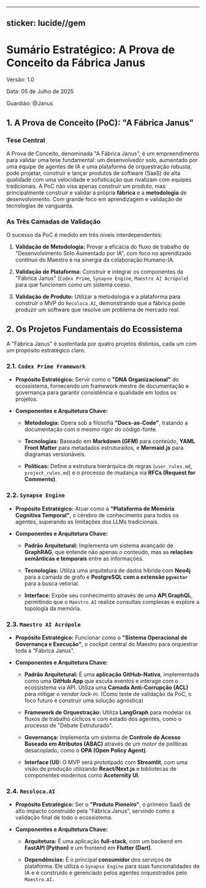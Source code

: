 ---

## sticker: lucide//gem

# Sumário Estratégico: A Prova de Conceito da Fábrica Janus

Versão: 1.0

Data: 05 de Julho de 2025

Guardião: @Janus

## **1. A Prova de Conceito (PoC): "A Fábrica Janus"**

### **Tese Central**

A Prova de Conceito, denominada "A Fábrica Janus", é um empreendimento para validar uma tese fundamental: um desenvolvedor solo, aumentado por uma equipe de agentes de IA e uma plataforma de orquestração robusta, pode projetar, construir e lançar produtos de software (SaaS) de alta qualidade com uma velocidade e sofisticação que rivalizam com equipes tradicionais. A PoC não visa apenas construir um produto, mas principalmente construir e validar a própria **fábrica** e a **metodologia** de desenvolvimento. Com grande foco em aprendizagem e validação de tecnologias de vanguarda.

### **As Três Camadas de Validação**

O sucesso da PoC é medido em três níveis interdependentes:

1. **Validação de Metodologia:** Provar a eficácia do fluxo de trabalho de "Desenvolvimento Solo Aumentado por IA", com foco no aprendizado contínuo do Maestro e na sinergia da colaboração Humano-IA.

2. **Validação de Plataforma:** Construir e integrar os componentes da "Fábrica Janus" (`Codex Prime`, `Synapse Engine`, `Maestro AI Acrópole`) para que funcionem como um sistema coeso.

3. **Validação de Produto:** Utilizar a metodologia e a plataforma para construir o MVP do `Recoloca.AI`, demonstrando que a fábrica pode produzir um software que resolve um problema de mercado real.

## **2. Os Projetos Fundamentais do Ecossistema**

A "Fábrica Janus" é sustentada por quatro projetos distintos, cada um com um propósito estratégico claro.

### **2.1. `Codex Prime Framework`**

- **Propósito Estratégico:** Servir como o **"DNA Organizacional"** do ecossistema, fornecendo um framework mestre de documentação e governança para garantir consistência e qualidade em todos os projetos.

- **Componentes e Arquitetura Chave:**

  - **Metodologia:** Opera sob a filosofia **"Docs-as-Code"**, tratando a documentação com o mesmo rigor do código-fonte.

  - **Tecnologias:** Baseado em **Markdown (GFM)** para conteúdo, **YAML Front Matter** para metadados estruturados, e **Mermaid.js** para diagramas versionáveis.

  - **Políticas:** Define a estrutura hierárquica de regras (`user_rules.md`, `project_rules.md`) e o processo de mudança via **RFCs (Request for Comments)**.

### **2.2. `Synapse Engine`**

- **Propósito Estratégico:** Atuar como a **"Plataforma de Memória Cognitiva Temporal"**, o cérebro de conhecimento para todos os agentes, superando as limitações dos LLMs tradicionais.

- **Componentes e Arquitetura Chave:**

  - **Padrão Arquitetural:** Implementa um sistema avançado de **GraphRAG**, que entende não apenas o conteúdo, mas as **relações semânticas e temporais** entre as informações.

  - **Tecnologias:** Utiliza uma arquitetura de dados híbrida com **Neo4j** para a camada de grafo e **PostgreSQL com a extensão `pgvector`** para a busca vetorial.

  - **Interface:** Expõe seu conhecimento através de uma **API GraphQL**, permitindo que o `Maestro.AI` realize consultas complexas e explore a topologia da memória.

### **2.3. `Maestro AI Acrópole`**

- **Propósito Estratégico:** Funcionar como o **"Sistema Operacional de Governança e Execução"**, o cockpit central do Maestro para orquestrar toda a "Fábrica Janus".

- **Componentes e Arquitetura Chave:**

  - **Padrão Arquitetural:** É uma **aplicação GitHub-Nativa**, implementada como uma **GitHub App** que escuta eventos e interage com o ecossistema via API. Utiliza uma **Camada Anti-Corrupção (ACL)** para mitigar o _vendor lock-in_. (Como teste de validação da PoC, o foco futuro é construir uma solução agnóstica)

  - **Framework de Orquestração:** Utiliza **LangGraph** para modelar os fluxos de trabalho cíclicos e com estado dos agentes, como o processo de "Debate Estruturado".

  - **Governança:** Implementa um sistema de **Controle de Acesso Baseado em Atributos (ABAC)** através de um motor de políticas desacoplado, como o **OPA (Open Policy Agent)**.

  - **Interface (UI):** O MVP será prototipado com **Streamlit**, com uma visão de produção utilizando **React/Next.js** e bibliotecas de componentes modernos como **Aceternity UI**.

### **2.4. `Recoloca.AI`**

- **Propósito Estratégico:** Ser o **"Produto Pioneiro"**, o primeiro SaaS de alto impacto construído pela "Fábrica Janus", servindo como a validação final de todo o ecossistema.

- **Componentes e Arquitetura Chave:**

  - **Arquitetura:** É uma aplicação **full-stack**, com um backend em **FastAPI (Python)** e um frontend em **Flutter (Dart)**.

  - **Dependências:** É o principal **consumidor** dos serviços de plataforma. Ele utiliza o `Synapse Engine` para suas funcionalidades de IA e é construído e gerenciado pelos agentes orquestrados pelo `Maestro.AI`.